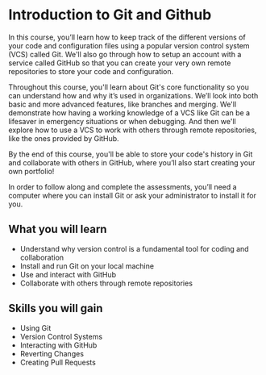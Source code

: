 Introduction to Git and Github
==============================

In this course, you’ll learn how to keep track of the different versions of your code and configuration files using a popular version control system (VCS) called Git. We'll also go through how to setup an account with a service called GitHub so that you can create your very own remote repositories to store your code and configuration.

Throughout this course, you'll learn about Git's core functionality so you can understand how and why it’s used in organizations. We’ll look into both basic and more advanced features, like branches and merging. We'll demonstrate how having a working knowledge of a VCS like Git can be a lifesaver in emergency situations or when debugging. And then we'll explore how to use a VCS to work with others through remote repositories, like the ones provided by GitHub.

By the end of this course, you'll be able to store your code's history in Git and collaborate with others in GitHub, where you’ll also start creating your own portfolio!

In order to follow along and complete the assessments, you’ll need a computer where you can install Git or ask your administrator to install it for you.

What you will learn
-------------------

- Understand why version control is a fundamental tool for coding and collaboration
- Install and run Git on your local machine
- Use and interact with GitHub
- Collaborate with others through remote repositories
  
Skills you will gain
--------------------

- Using Git
- Version Control Systems
- Interacting with GitHub
- Reverting Changes
- Creating Pull Requests
